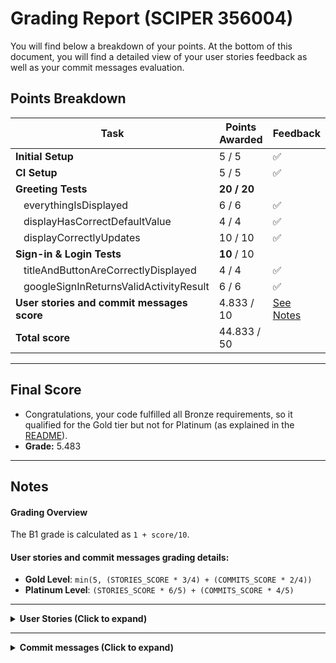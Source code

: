 # Grading Report (SCIPER 356004)

You will find below a breakdown of your points. At the bottom of this document, you will find a detailed view of your user stories feedback as well as your commit messages evaluation.

## Points Breakdown

| **Task**                                                 | **Points Awarded**                             | **Feedback**                                  |
| -------------------------------------------------------- | ---------------------------------------------- | --------------------------------------------- |
| **Initial Setup**                                        | 5 / 5                                  | ✅                                  |
| **CI Setup**                                             | 5 / 5                                     | ✅                                     |
| **Greeting Tests**                                       | **20 / 20**                    |                                               |
| &nbsp;&nbsp;&nbsp;everythingIsDisplayed                  | 6 / 6                  | ✅                  |
| &nbsp;&nbsp;&nbsp;displayHasCorrectDefaultValue          | 4 / 4          | ✅          |
| &nbsp;&nbsp;&nbsp;displayCorrectlyUpdates                | 10 / 10               | ✅                |
| **Sign-in & Login Tests**                                | **10** / 10                       |                                               |
| &nbsp;&nbsp;&nbsp;titleAndButtonAreCorrectlyDisplayed    | 4 / 4    | ✅    |
| &nbsp;&nbsp;&nbsp;googleSignInReturnsValidActivityResult | 6 / 6 | ✅ |
| **User stories and commit messages score**               | 4.833 / 10                             | [See Notes](#notes)                           |
| **Total score**                                          | 44.833 / 50                           |                                               |

---

## Final Score

- Congratulations, your code fulfilled all Bronze requirements, so it qualified for the Gold tier but not for Platinum (as explained in the [README](https://github.com/swent-epfl/bootcamp-f24-Shayan105/blob/main/docs/ToDoApp/README.md#grading-information)).
-   **Grade:** 5.483

---

## Notes

#### Grading Overview

The B1 grade is calculated as `1 + score/10`.

#### User stories and commit messages grading details:

-   **Gold Level**: `min(5, (STORIES_SCORE * 3/4) + (COMMITS_SCORE * 2/4))`
-   **Platinum Level**: `(STORIES_SCORE * 6/5) + (COMMITS_SCORE * 4/5)`

---

<details>
  <summary><strong>User Stories (Click to expand)</strong></summary>

| **User Stories**               | **Score [0-5]** | **Comments** |
| ------------------------------ | --------------- | ------------ |
| 1. As a new user, I want to add time alarm some to to-do activities so that I will no forget to do important part of the to-do list.                     | 4   | The user story has a good intention but it contains grammatical errors and awkward phrasing which detract from its clarity. Specifically, 'no forget' should be 'not forget', and 'some to' is unnecessary. Additionally, the feature could be better defined as 'set reminders for' instead of 'add time alarm' to make it clearer.   |
| 2. As a user, I want to create a hierarchy of activities so that I can easily see which activities should be done first.                     | 4   | This user story is well-structured and clearly conveys both the feature and the goal. It identifies a useful function for task prioritization, which is critical in task management applications. However, it could be improved by specifying what kind of hierarchy (e.g., due dates or importance) the user is looking for.   |
| **Average User Stories Score** | 4 / 5  |              |

</details>

---

<details>
  <summary><strong>Commit messages (Click to expand)</strong></summary>

| **Commit messages** | **Score [0-5]** | **Comments** |
| ------------------- | --------------- | ------------ |
| Modify the NavigationAction currentRout to handle null cases | 5 | The message describes what part of the code has been modified and for which reasons. |
| Modify ListToDo view Model to handle not logged users | 5 | This commit explains clearly the reasons for the change. |
| Modify ListToDo view Model to handle not logged users | 5 | This commit explains clearly the reasons for the change. However the formulation is a bit confusing. |
| Modify ListToDo view Model to handle not logged users | 5 | This commit explains clearly the reasons for the change. However the formulation is a bit confusing. |
| Ktfmt FOrmatted | 4 | The message does not start with imperative. Also, it is confusing since it implies that it was ktfmt that was formatted, while it is ktfmt that was used to format the code. try explaining more clearly what is the change that was done. |
| Fix ListToDosModelTest: Repository was accessed twice because of the init of the cass | 3 | The message is descriptive and explains the reasaons that led to the fix. However it is still a bit vague (confusion on the meaning of cass) and on what was done to fix the problem. Also, the subject line is too long (more than 50 characters). |
| B2 formatted | 2 | The message is too vague and does not provide enough context about what was done. It should explained why formatting in B2 was needed, and the tools used to format. |
| B2 done | 1 | The message is vague and does not provide enough context. It should describe what was done in B2 and what the objective of B2 is. |
| Implement the Create a ToDo user story:Implement NavigationImplement Firestore RepositoryImplement AddToDo logic and ScreensNeed to be fixed : ListToDoModel need to implement features of the ToDorepository, It's currenctly done in the ToDoAddScreen | 4 | The commit is clear and comprehensible. However, a link to the documentation would be helpful to understand the changes made. |
| Fix building error, formatted to ktmftFormat | 4 | The message is somewhat clear but it would be better to explain what the building error was and what was done to correct it. |
| Implement the Sign-in and LoginAdd written 2 user stories to userStories.txtImplement Greeting() methodPass all tests for B1 | 5 | The message is clear and explains what has been done. |
| week1- CI done | 1 | The message is vague and does not provide enough context. It does not use capitalized letters nor imperative, and does not dive any information on the modifications used to arrive at the CI done. |
| **Average commit messages score** | 3.6666666666666665 / 5 | |

</details>
